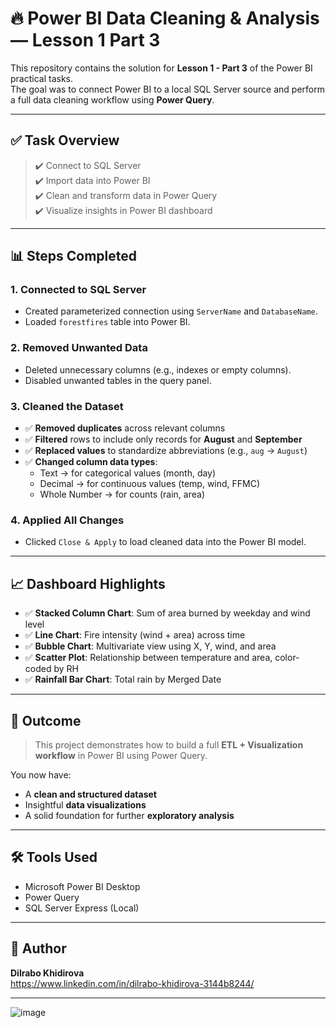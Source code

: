 # 🔥 Power BI Data Cleaning & Analysis — Lesson 1 Part 3

This repository contains the solution for **Lesson 1 - Part 3** of the Power BI practical tasks.  
The goal was to connect Power BI to a local SQL Server source and perform a full data cleaning workflow using **Power Query**.

---

## ✅ Task Overview

> ✔️ Connect to SQL Server  
> ✔️ Import data into Power BI  
> ✔️ Clean and transform data in Power Query  
> ✔️ Visualize insights in Power BI dashboard

---

## 📊 Steps Completed

### 1. Connected to SQL Server
- Created parameterized connection using `ServerName` and `DatabaseName`.
- Loaded `forestfires` table into Power BI.

### 2. Removed Unwanted Data
- Deleted unnecessary columns (e.g., indexes or empty columns).
- Disabled unwanted tables in the query panel.

### 3. Cleaned the Dataset
- ✅ **Removed duplicates** across relevant columns  
- ✅ **Filtered** rows to include only records for **August** and **September**  
- ✅ **Replaced values** to standardize abbreviations (e.g., `aug` → `August`)  
- ✅ **Changed column data types**:
  - Text → for categorical values (month, day)
  - Decimal → for continuous values (temp, wind, FFMC)
  - Whole Number → for counts (rain, area)

### 4. Applied All Changes
- Clicked `Close & Apply` to load cleaned data into the Power BI model.

---

## 📈 Dashboard Highlights

- ✅ **Stacked Column Chart**: Sum of area burned by weekday and wind level  
- ✅ **Line Chart**: Fire intensity (wind + area) across time  
- ✅ **Bubble Chart**: Multivariate view using X, Y, wind, and area  
- ✅ **Scatter Plot**: Relationship between temperature and area, color-coded by RH  
- ✅ **Rainfall Bar Chart**: Total rain by Merged Date

---

## 🎯 Outcome

> This project demonstrates how to build a full **ETL + Visualization workflow** in Power BI using Power Query.

You now have:
- A **clean and structured dataset**
- Insightful **data visualizations**
- A solid foundation for further **exploratory analysis**

---

## 🛠 Tools Used
- Microsoft Power BI Desktop
- Power Query
- SQL Server Express (Local)

---

## 📌 Author
**Dilrabo Khidirova**  
https://www.linkedin.com/in/dilrabo-khidirova-3144b8244/

---



![image](https://github.com/user-attachments/assets/8783845b-b26f-400d-b2e9-620ba7ddb759)


